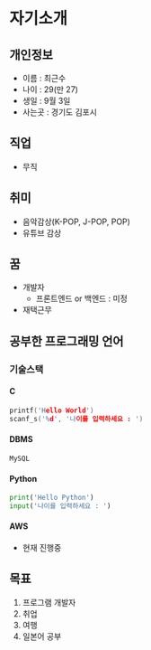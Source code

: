 # 자기소개
## 개인정보
- 이름 : 최근수
- 나이 : 29(만 27)
- 생일 : 9월 3일
- 사는곳 : 경기도 김포시

## 직업
- 무직

## 취미
- 음악감상(K-POP, J-POP, POP)
- 유튜브 감상

## 꿈
- 개발자
  - 프론트엔드 or 백엔드 : 미정
- 재택근무

## 공부한 프로그래밍 언어
### 기술스택
#### C
```C
printf('Hello World')
scanf_s('%d', '나이를 입력하세요 : ')
```

#### DBMS
```DBMS
MySQL
```

#### Python
```python
print('Hello Python')
input('나이를 입력하세요 : ')
```

#### AWS
- 현재 진행중

## 목표
1. 프로그램 개발자
2. 취업
3. 여행
4. 일본어 공부